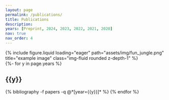 ```yaml
---
layout: page
permalink: /publications/
title: Publications
description: 
years: [Preprint, 2024, 2023, 2022, 2021, 2020] 
nav: true
nav_order: 4
---
```


<div class="row">
  <div class="col-sm mt-3 mt-md-0">
    {% include figure.liquid loading="eager" path="assets/img/fun_jungle.png" title="example image" class="img-fluid rounded z-depth-1" %}
  </div>
</div>

<div class="publications">
{%- for y in page.years %}
  <h2 class="year">{{y}}</h2>
  {% bibliography -f papers -q @*[year={{y}}]* %}
{% endfor %}
</div>



